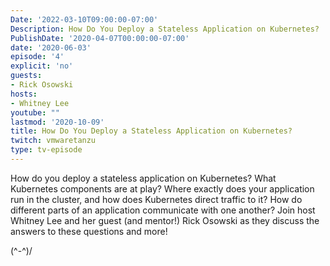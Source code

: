 ```yaml
---
Date: '2022-03-10T09:00:00-07:00'
Description: How Do You Deploy a Stateless Application on Kubernetes?
PublishDate: '2020-04-07T00:00:00-07:00'
date: '2020-06-03'
episode: '4'
explicit: 'no'
guests:
- Rick Osowski
hosts:
- Whitney Lee
youtube: ""
lastmod: '2020-10-09'
title: How Do You Deploy a Stateless Application on Kubernetes?
twitch: vmwaretanzu
type: tv-episode
---
```


How do you deploy a stateless application on Kubernetes?  What Kubernetes components are at play?
Where exactly does your application run in the cluster, and how does Kubernetes direct traffic to
it?  How do different parts of an application communicate with one another?  Join host Whitney Lee
and her guest (and mentor!) Rick Osowski as they discuss the answers to these questions and more!

\(^-^)/
